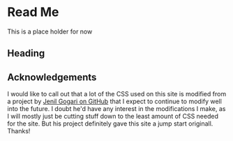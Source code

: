 # Read Me

This is a place holder for now

## Heading







## Acknowledgements

I would like to call out that a lot of the CSS used on this site is modified from a project by [Jenil Gogari on GitHub](https://github.com/jenil/chota) that I expect to continue to modify well into the future. I doubt he'd have any interest in the modifications I make, as I will mostly just be cutting stuff down to the least amount of CSS needed for the site. But his project definitely gave this site a jump start originall. Thanks!


